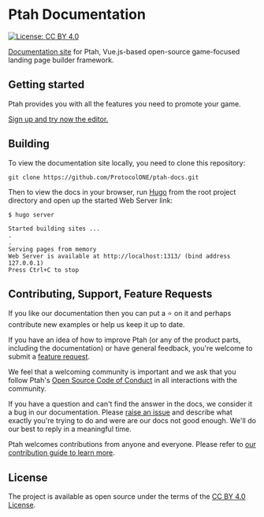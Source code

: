 # Ptah Documentation

[![License: CC BY 4.0](https://img.shields.io/badge/License-CC%20BY%204.0-lightgreen.svg)](https://creativecommons.org/licenses/by/4.0/)

[Documentation site](https://docs.ptah.super.com/) for Ptah, Vue.js-based open-source game-focused landing page builder framework.

## Getting started

Ptah provides you with all the features you need to promote your game.

[Sign up and try now the editor.](https://ptah.pro/signup)

## Building

To view the documentation site locally, you need to clone this repository:

```
git clone https://github.com/ProtocolONE/ptah-docs.git
```

Then to view the docs in your browser, run [Hugo](https://gohugo.io/getting-started/quick-start/) from the root project directory and open up the started Web Server link:

```
$ hugo server

Started building sites ...
.
.
Serving pages from memory
Web Server is available at http://localhost:1313/ (bind address 127.0.0.1)
Press Ctrl+C to stop
```

## Contributing, Support, Feature Requests

If you like our documentation then you can put a ⭐ on it and perhaps contribute new examples or help us keep it up to date.

If you have an idea of how to improve Ptah (or any of the product parts, including the documentation) or have general feedback, you're welcome to submit a [feature request](../../issues/new?assignees=&labels=&template=feature_request.md&title=). 

We feel that a welcoming community is important and we ask that you follow Ptah's [Open Source Code of Conduct](https://github.com/ProtocolONE/ptah-editor/blob/develop/CODE_OF_CONDUCT.md) in all interactions with the community.

If you have a question and can't find the answer in the docs, we consider it a bug in our documentation. Please [raise an issue](../../issues/new?assignees=&labels=&template=bug_report.md&title=) and describe what exactly you're trying to do and were are our docs not good enough. We'll do our best to reply in a meaningful time.

Ptah welcomes contributions from anyone and everyone. Please refer to [our contribution guide to learn more](CONTRIBUTING.md).

## License

The project is available as open source under the terms of the [CC BY 4.0 License](https://creativecommons.org/licenses/by/4.0/).